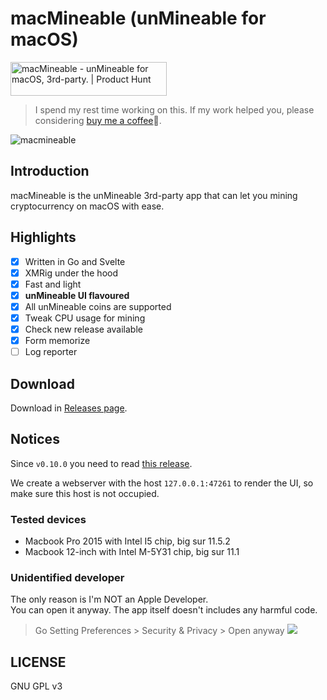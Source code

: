 # macMineable (unMineable for macOS)

<a href="https://www.producthunt.com/posts/macmineable?utm_source=badge-featured&utm_medium=badge&utm_souce=badge-macmineable" target="_blank"><img src="https://api.producthunt.com/widgets/embed-image/v1/featured.svg?post_id=305377&theme=light" alt="macMineable - unMineable for macOS, 3rd-party. | Product Hunt" style="width: 250px; height: 54px;" width="250" height="54" /></a>

> I spend my rest time working on this. If my work helped you, please considering [buy me a coffee](https://2nthony.notion.site/Buy-2nthony-Coffee-d67a508cd58e4896bfb50c7112f93f51)🙏.

![macmineable](https://cdn.jsdelivr.net/gh/evillt/github-itself-image-hosting-service@main/uPic/macMineable-open-graph-imagefXxVYP.png)

## Introduction

macMineable is the unMineable 3rd-party app that can let you mining cryptocurrency on macOS with ease.

## Highlights

- [x] Written in Go and Svelte
- [x] XMRig under the hood
- [x] Fast and light
- [x] **unMineable UI flavoured**
- [x] All unMineable coins are supported
- [x] Tweak CPU usage for mining
- [x] Check new release available
- [x] Form memorize
- [ ] Log reporter

## Download

Download in [Releases page](https://github.com/evillt/macmineable-release/releases).

## Notices

Since `v0.10.0` you need to read [this release](https://github.com/evillt/macmineable-release/releases/tag/v0.10.0).

We create a webserver with the host `127.0.0.1:47261` to render the UI, so make sure this host is not occupied.

### Tested devices

- Macbook Pro 2015 with Intel I5 chip, big sur 11.5.2
- Macbook 12-inch with Intel M-5Y31 chip, big sur 11.1

### Unidentified developer

The only reason is I'm NOT an Apple Developer.  
You can open it anyway. The app itself doesn't includes any harmful code.

> Go Setting Preferences > Security & Privacy > Open anyway
> ![](https://cdn.jsdelivr.net/gh/evillt/github-itself-image-hosting-service@main/uPic/TI6dvMsTREFI.jpg)

## LICENSE

GNU GPL v3
